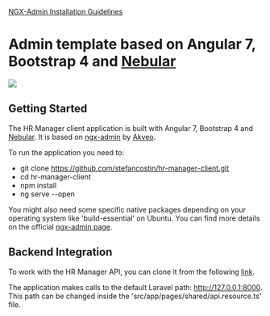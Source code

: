 [NGX-Admin Installation Guidelines](https://akveo.github.io/ngx-admin/docs/getting-started/installation-guidelines#install-ngxadmin)

# Admin template based on Angular 7, Bootstrap 4 and <a href="https://github.com/akveo/nebular">Nebular</a>
<img src="https://i.imgur.com/9SLit5Q.png"/>

## Getting Started

The HR Manager client application is built with Angular 7, Bootstrap 4 and [Nebular](https://github.com/akveo/nebular). It is based on [ngx-admin](https://akveo.com/ngx-admin/pages/dashboard) by [Akveo](http://akveo.com/).

To run the application you need to:
- git clone https://github.com/stefancostin/hr-manager-client.git
- cd hr-manager-client
- npm install
- ng serve --open

You might also need some specific native packages depending on your operating system like 'build-essential' on Ubuntu. You can find more details on the official [ngx-admin page](https://akveo.github.io/ngx-admin/docs/getting-started/installation-guidelines#install-tools).

## Backend Integration

To work with the HR Manager API, you can clone it from the following [link](https://github.com/stefancostin/hr-manager-api).

The application makes calls to the default Laravel path: http://127.0.0.1:8000. This path can be changed inside the 'src/app/pages/shared/api.resource.ts' file.


